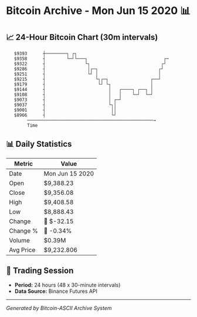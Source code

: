 # Bitcoin Archive - Mon Jun 15 2020 📊

## 📈 24-Hour Bitcoin Chart (30m intervals)

```
   $9393      ┼────────┐ ┌┐                                    
   $9358      ┤        └─┘└───┐                             ┌─ 
   $9322      ┤               └┐                           ┌┘  
   $9286      ┤                │┌─┐                       ┌┘   
   $9251      ┤                └┘ │                       │    
   $9215      ┤                   └┐┌─┐                ┌──┘    
   $9179      ┤                    └┘ └┐               │       
   $9144      ┤                        │   ┌────┐ ┌──┐ │       
   $9108      ┤                        │   │    └─┘  └─┘       
   $9073      ┤                        │ ┌─┘                   
   $9037      ┤                        └┐│                     
   $9001      ┤                         ││                     
   $8966      ┤                         └┘                     
        ────────────────────────────────────────────────→
        Time
```

## 📊 Daily Statistics

| Metric | Value |
|--------|-------|
| Date | Mon Jun 15 2020 |
| Open | $9,388.23 |
| Close | $9,356.08 |
| High | $9,408.58 |
| Low | $8,888.43 |
| Change | 🔴 $-32.15 |
| Change % | 🔴 -0.34% |
| Volume | $0.39M |
| Avg Price | $9,232.806 |

## 📅 Trading Session

- **Period:** 24 hours (48 x 30-minute intervals)
- **Data Source:** Binance Futures API

---
*Generated by Bitcoin-ASCII Archive System*
